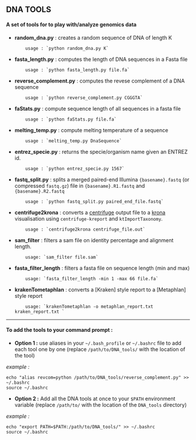 ## DNA TOOLS

#### A set of tools for to play with/analyze genomics data

-   **random_dna.py** : creates a random sequence of DNA of length K

        	usage : `python random_dna.py K`

-   **fasta_length.py** : computes the length of DNA sequences in a Fasta file

        	usage : `python fasta_length.py file.fa`

-   **reverse_complement.py** : computes the revese complement of a DNA sequence

        	usage : `python reverse_complement.py CGGGTA`

-   **faStats.py** : compute sequence length of all sequences in a fasta file

        	usage : `python faStats.py file.fa`

-   **melting_temp.py** : compute melting temperature of a sequence

        	usage : `melting_temp.py DnaSequence`

-   **entrez_specie.py** : returns the specie/organism name given an ENTREZ id.

        	usage : `python entrez_specie.py 1567`

-   **fastq_split.py** : splits a merged paired-end Illumina `{basename}.fastq` (or compressed `fastq.gz`) file in `{basename}.R1.fastq` and `{basename}.R2.fastq`

        	usage : `python fastq_split.py paired_end_file.fastq`

-   **centrifuge2krona** : converts a [centrifuge](https://github.com/infphilo/centrifuge) output file to a [krona](https://github.com/marbl/Krona/wiki) visualisation using `centrifuge-kreport` and `ktImportTaxonomy`.

        	usage : `centrifuge2krona centrifuge_file.out`

-   **sam_filter** : filters a sam file on identity percentage and alignment length.

        	usage: `sam_filter file.sam`

-   **fasta_filter_length** : filters a fasta file on sequence length (min and max)

        	usage: `fasta_filter_length -min 1 -max 66 file.fa`

-   **krakenTometaphlan** : converts a [Kraken] style report to a [Metaphlan] style report

        	usage: `krakenTometaphlan -o metaphlan_report.txt kraken_report.txt `

* * *

#### To add the tools to your command prompt :

-   **Option 1 :** use aliases in your `~/.bash_profile` or `~/.bashrc`  file to add each tool one by one  (replace `/path/to/DNA_tools/` with the location of the tool)

_example :_

    echo "alias revcom=python /path/to/DNA_tools/reverse_complement.py" >> ~/.bashrc
    source ~/.bashrc

-   **Option 2 :** Add all the DNA tools at once to your `$PATH` environment variable (replace `/path/to/` with the location of the `DNA_tools` directory)

_example :_

    echo "export PATH=$PATH:/path/to/DNA_tools/" >> ~/.bashrc
    source ~/.bashrc
